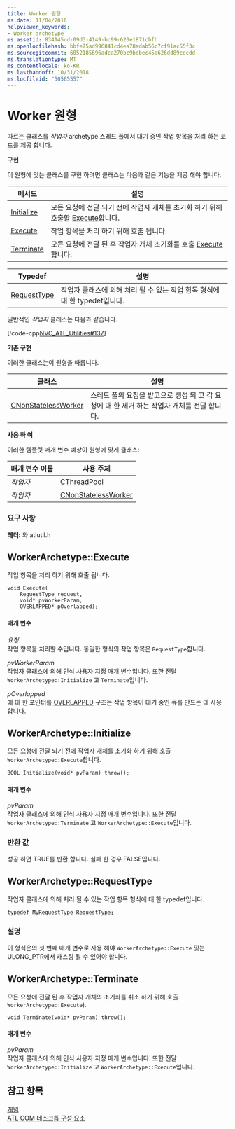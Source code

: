 ```yaml
---
title: Worker 원형
ms.date: 11/04/2016
helpviewer_keywords:
- Worker archetype
ms.assetid: 834145cd-09d3-4149-bc99-620e1871cbfb
ms.openlocfilehash: bbfe75ad996841cd4ea78adab56c7cf91ac55f3c
ms.sourcegitcommit: 6052185696adca270bc9bdbec45a626dd89cdcdd
ms.translationtype: MT
ms.contentlocale: ko-KR
ms.lasthandoff: 10/31/2018
ms.locfileid: "50565557"
---
```

# <a name="worker-archetype"></a>Worker 원형

따르는 클래스를 *작업자* archetype 스레드 풀에서 대기 중인 작업 항목을 처리 하는 코드를 제공 합니다.

**구현**

이 원형에 맞는 클래스를 구현 하려면 클래스는 다음과 같은 기능을 제공 해야 합니다.

|메서드|설명|
|------------|-----------------|
|[Initialize](#initialize)|모든 요청에 전달 되기 전에 작업자 개체를 초기화 하기 위해 호출할 [Execute](#execute)합니다.|
|[Execute](#execute)|작업 항목을 처리 하기 위해 호출 됩니다.|
|[Terminate](#terminate)|모든 요청에 전달 된 후 작업자 개체 초기화를 호출 [Execute](#execute)합니다.|

|Typedef|설명|
|-------------|-----------------|
|[RequestType](#requesttype)|작업자 클래스에 의해 처리 될 수 있는 작업 항목 형식에 대 한 typedef입니다.|

일반적인 *작업자* 클래스는 다음과 같습니다.

[!code-cpp[NVC_ATL_Utilities#137](../../atl/codesnippet/cpp/worker-archetype_1.cpp)]

**기존 구현**

이러한 클래스는이 원형을 따릅니다.

|클래스|설명|
|-----------|-----------------|
|[CNonStatelessWorker](../../atl/reference/cnonstatelessworker-class.md)|스레드 풀의 요청을 받고으로 생성 되 고 각 요청에 대 한 제거 하는 작업자 개체를 전달 합니다.|

**사용 하 여**

이러한 템플릿 매개 변수 예상이 원형에 맞게 클래스:

|매개 변수 이름|사용 주체|
|--------------------|-------------|
|*작업자*|[CThreadPool](../../atl/reference/cthreadpool-class.md)|
|*작업자*|[CNonStatelessWorker](../../atl/reference/cnonstatelessworker-class.md)|

### <a name="requirements"></a>요구 사항

**헤더:** 와 atlutil.h

## <a name="execute"></a>WorkerArchetype::Execute

작업 항목을 처리 하기 위해 호출 됩니다.

```
void Execute(
    RequestType request,
    void* pvWorkerParam,
    OVERLAPPED* pOverlapped);
```

#### <a name="parameters"></a>매개 변수

*요청*<br/>
작업 항목을 처리할 수입니다. 동일한 형식의 작업 항목은 `RequestType`합니다.

*pvWorkerParam*<br/>
작업자 클래스에 의해 인식 사용자 지정 매개 변수입니다. 또한 전달 `WorkerArchetype::Initialize` 고 `Terminate`입니다.

*pOverlapped*<br/>
에 대 한 포인터를 [OVERLAPPED](/windows/desktop/api/minwinbase/ns-minwinbase-_overlapped) 구조는 작업 항목이 대기 중인 큐를 만드는 데 사용 합니다.

## <a name="initialize"></a> WorkerArchetype::Initialize

모든 요청에 전달 되기 전에 작업자 개체를 초기화 하기 위해 호출 `WorkerArchetype::Execute`합니다.
```
BOOL Initialize(void* pvParam) throw();
```

#### <a name="parameters"></a>매개 변수

*pvParam*<br/>
작업자 클래스에 의해 인식 사용자 지정 매개 변수입니다. 또한 전달 `WorkerArchetype::Terminate` 고 `WorkerArchetype::Execute`입니다.

### <a name="return-value"></a>반환 값

성공 하면 TRUE를 반환 합니다. 실패 한 경우 FALSE입니다.

## <a name="requesttype"></a> WorkerArchetype::RequestType

작업자 클래스에 의해 처리 될 수 있는 작업 항목 형식에 대 한 typedef입니다.

```
typedef MyRequestType RequestType;
```

### <a name="remarks"></a>설명

이 형식은의 첫 번째 매개 변수로 사용 해야 `WorkerArchetype::Execute` 및는 ULONG_PTR에서 캐스팅 될 수 있어야 합니다.

## <a name="terminate"></a> WorkerArchetype::Terminate

모든 요청에 전달 된 후 작업자 개체의 초기화를 취소 하기 위해 호출 `WorkerArchetype::Execute`).

```
void Terminate(void* pvParam) throw();
```

#### <a name="parameters"></a>매개 변수

*pvParam*<br/>
작업자 클래스에 의해 인식 사용자 지정 매개 변수입니다. 또한 전달 `WorkerArchetype::Initialize` 고 `WorkerArchetype::Execute`입니다.

## <a name="see-also"></a>참고 항목

[개념](../../atl/active-template-library-atl-concepts.md)<br/>
[ATL COM 데스크톱 구성 요소](../../atl/atl-com-desktop-components.md)

